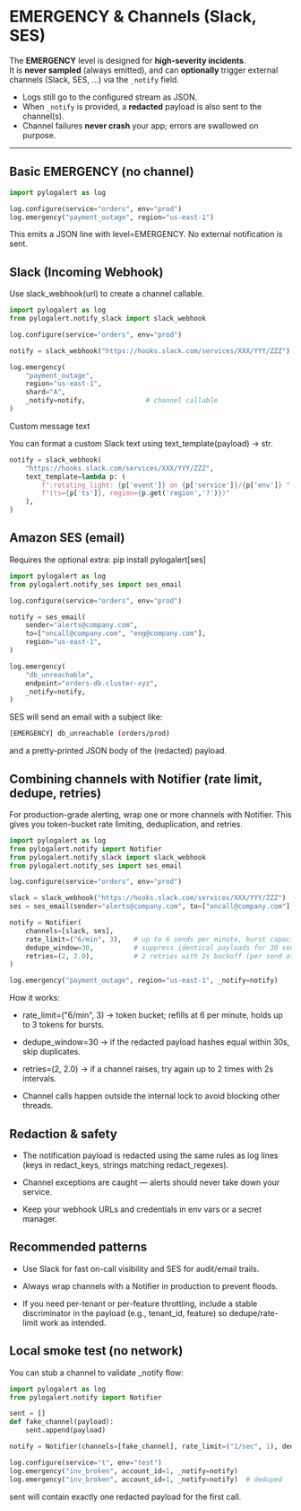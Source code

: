 # EMERGENCY & Channels (Slack, SES)

The **EMERGENCY** level is designed for **high-severity incidents**.  
It is **never sampled** (always emitted), and can **optionally** trigger external channels (Slack, SES, …) via the `_notify` field.

- Logs still go to the configured stream as JSON.
- When `_notify` is provided, a **redacted** payload is also sent to the channel(s).
- Channel failures **never crash** your app; errors are swallowed on purpose.

---

## Basic EMERGENCY (no channel)

```python
import pylogalert as log

log.configure(service="orders", env="prod")
log.emergency("payment_outage", region="us-east-1")
```
This emits a JSON line with level=EMERGENCY. No external notification is sent.

## Slack (Incoming Webhook)

Use slack_webhook(url) to create a channel callable.
```python
import pylogalert as log
from pylogalert.notify_slack import slack_webhook

log.configure(service="orders", env="prod")

notify = slack_webhook("https://hooks.slack.com/services/XXX/YYY/ZZZ")

log.emergency(
    "payment_outage",
    region="us-east-1",
    shard="A",
    _notify=notify,               # channel callable
)
```
Custom message text

You can format a custom Slack text using text_template(payload) -> str.
```python
notify = slack_webhook(
    "https://hooks.slack.com/services/XXX/YYY/ZZZ",
    text_template=lambda p: (
        f":rotating_light: {p['event']} on {p['service']}/{p['env']} "
        f"(ts={p['ts']}, region={p.get('region','?')})"
    ),
)
```

## Amazon SES (email)

Requires the optional extra: pip install pylogalert[ses]

```python
import pylogalert as log
from pylogalert.notify_ses import ses_email

log.configure(service="orders", env="prod")

notify = ses_email(
    sender="alerts@company.com",
    to=["oncall@company.com", "eng@company.com"],
    region="us-east-1",
)

log.emergency(
    "db_unreachable",
    endpoint="orders-db.cluster-xyz",
    _notify=notify,
)
```

SES will send an email with a subject like:

```bash
[EMERGENCY] db_unreachable (orders/prod)
```
and a pretty-printed JSON body of the (redacted) payload.

## Combining channels with Notifier (rate limit, dedupe, retries)

For production-grade alerting, wrap one or more channels with Notifier.
This gives you token-bucket rate limiting, deduplication, and retries.

```python
import pylogalert as log
from pylogalert.notify import Notifier
from pylogalert.notify_slack import slack_webhook
from pylogalert.notify_ses import ses_email

log.configure(service="orders", env="prod")

slack = slack_webhook("https://hooks.slack.com/services/XXX/YYY/ZZZ")
ses = ses_email(sender="alerts@company.com", to=["oncall@company.com"], region="us-east-1")

notify = Notifier(
    channels=[slack, ses],
    rate_limit=("6/min", 3),   # up to 6 sends per minute, burst capacity 3
    dedupe_window=30,          # suppress identical payloads for 30 seconds
    retries=(2, 2.0),          # 2 retries with 2s backoff (per send attempt)
)

log.emergency("payment_outage", region="us-east-1", _notify=notify)
```

How it works:

- rate_limit=("6/min", 3) → token bucket; refills at 6 per minute, holds up to 3 tokens for bursts.

- dedupe_window=30 → if the redacted payload hashes equal within 30s, skip duplicates.

- retries=(2, 2.0) → if a channel raises, try again up to 2 times with 2s intervals.

- Channel calls happen outside the internal lock to avoid blocking other threads.

## Redaction & safety

- The notification payload is redacted using the same rules as log lines
(keys in redact_keys, strings matching redact_regexes).

- Channel exceptions are caught — alerts should never take down your service.

- Keep your webhook URLs and credentials in env vars or a secret manager.

## Recommended patterns

- Use Slack for fast on-call visibility and SES for audit/email trails.

- Always wrap channels with a Notifier in production to prevent floods.

- If you need per-tenant or per-feature throttling, include a stable discriminator in the payload (e.g., tenant_id, feature) so dedupe/rate-limit work as intended.

## Local smoke test (no network)

You can stub a channel to validate _notify flow:
```python
import pylogalert as log
from pylogalert.notify import Notifier

sent = []
def fake_channel(payload):
    sent.append(payload)

notify = Notifier(channels=[fake_channel], rate_limit=("1/sec", 1), dedupe_window=2)

log.configure(service="t", env="test")
log.emergency("inv_broken", account_id=1, _notify=notify)
log.emergency("inv_broken", account_id=1, _notify=notify)  # deduped
```
sent will contain exactly one redacted payload for the first call.